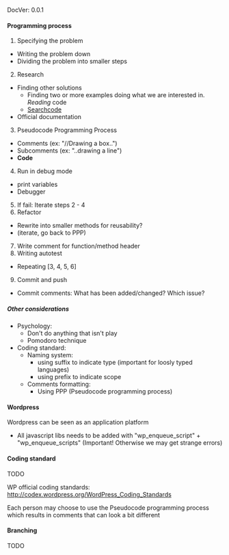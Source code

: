 DocVer: 0.0.1


#### Programming process

1. Specifying the problem
  * Writing the problem down
  * Dividing the problem into smaller steps
2. Research
  * Finding other solutions
    * Finding two or more examples doing what we are interested in. *Reading* code
    * [Searchcode](https://searchcode.com/)
  * Official documentation
3. Pseudocode Programming Process
  * Comments (ex: "//Drawing a box..")
  * Subcomments (ex: "..drawing a line")
  * **Code**
4. Run in debug mode
  * print variables
  * Debugger
5. If fail: Iterate steps 2 - 4
6. Refactor
  * Rewrite into smaller methods for reusability?
  * (iterate, go back to PPP)
7. Write comment for function/method header
8. Writing autotest
  * Repeating [3, 4, 5, 6]
9. Commit and push
  * Commit comments: What has been added/changed? Which issue?

##### Other considerations
* Psychology:
  * Don't do anything that isn't play
  * Pomodoro technique
* Coding standard:
  * Naming system:
    * using suffix to indicate type (important for loosly typed languages)
    * using prefix to indicate scope
  * Comments formatting:
    * Using PPP (Pseudocode programming process)


#### Wordpress

Wordpress can be seen as an application platform

* All javascript libs needs to be added with "wp_enqueue_script" + "wp_enqueue_scripts" (Important! Otherwise we may get strange errors)


#### Coding standard

TODO

WP official coding standards: http://codex.wordpress.org/WordPress_Coding_Standards

Each person may choose to use the Pseudocode programming process which results in comments that can look a bit different


#### Branching

TODO






